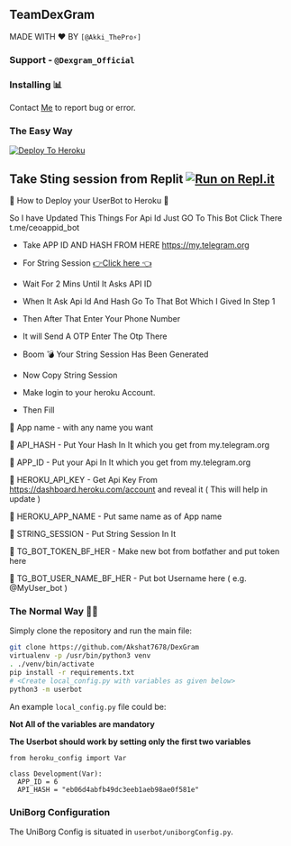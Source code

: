 ## TeamDexGram
MADE WITH ❤ BY ```[@Akki_ThePro⚡]```

### Support - ```@Dexgram_Official```

### Installing 📊
Contact [Me](https://telegram.dog/Akki_ThePro) to report bug or error.


### The Easy Way
[![Deploy To Heroku](https://www.herokucdn.com/deploy/button.svg)](https://heroku.com/deploy?template=https://github.com/Akshat7678/DexGram/)

Take Sting session from Replit
[![Run on Repl.it](https://repl.it/badge/github/Akshat7678/DexGram)](https://replit.com/@AkshatKumar6/DexGram#main.py)
-------------------------------------------------

🔺 How to Deploy your UserBot to Heroku 🔺

So I have Updated This Things For Api Id Just GO To This Bot Click There t.me/ceoappid_bot
- Take APP ID AND HASH FROM HERE https://my.telegram.org
- For String Session [👉Click here 👈](https://replit.com/@AkshatKumar6/DexGram#main.py)
- Wait For 2 Mins Until It Asks API ID 
- When It Ask Api Id And Hash Go To That Bot Which I Gived In Step 1 
- Then After That Enter Your Phone Number 
- It will Send A OTP Enter The Otp There
- Boom 💣 Your String Session Has Been Generated 
- Now Copy String Session
- Make login to your heroku Account. 

- Then Fill 

🔹 App name - with any name you want 
       
🔹 API_HASH  - Put Your Hash In It which you get from my.telegram.org

🔹 APP_ID - Put your Api In It which you get from my.telegram.org

🔹 HEROKU_API_KEY - Get Api Key From https://dashboard.heroku.com/account and reveal it ( This will help in update )

🔹 HEROKU_APP_NAME - Put same name as of App name

🔹 STRING_SESSION - Put String Session In It 

🔹 TG_BOT_TOKEN_BF_HER - Make new bot from botfather and put token here

🔹 TG_BOT_USER_NAME_BF_HER - Put bot Username here ( e.g.  @MyUser_bot )

### The Normal Way 👨‍💻

Simply clone the repository and run the main file:
```sh
git clone https://github.com/Akshat7678/DexGram
virtualenv -p /usr/bin/python3 venv
. ./venv/bin/activate
pip install -r requirements.txt
# <Create local_config.py with variables as given below>
python3 -m userbot
```

An example `local_config.py` file could be:

**Not All of the variables are mandatory**

__The Userbot should work by setting only the first two variables__

```python3
from heroku_config import Var

class Development(Var):
  APP_ID = 6
  API_HASH = "eb06d4abfb49dc3eeb1aeb98ae0f581e"
```

### UniBorg Configuration

The UniBorg Config is situated in `userbot/uniborgConfig.py`.

